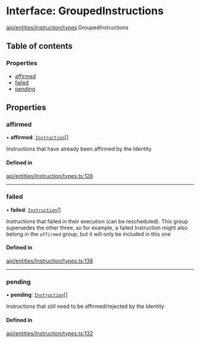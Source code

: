 # Interface: GroupedInstructions

[api/entities/Instruction/types](../wiki/api.entities.Instruction.types).GroupedInstructions

## Table of contents

### Properties

- [affirmed](../wiki/api.entities.Instruction.types.GroupedInstructions#affirmed)
- [failed](../wiki/api.entities.Instruction.types.GroupedInstructions#failed)
- [pending](../wiki/api.entities.Instruction.types.GroupedInstructions#pending)

## Properties

### affirmed

• **affirmed**: [`Instruction`](../wiki/api.entities.Instruction.Instruction)[]

Instructions that have already been affirmed by the Identity

#### Defined in

[api/entities/Instruction/types.ts:128](https://github.com/PolymeshAssociation/polymesh-sdk/blob/8a9e72221/src/api/entities/Instruction/types.ts#L128)

___

### failed

• **failed**: [`Instruction`](../wiki/api.entities.Instruction.Instruction)[]

Instructions that failed in their execution (can be rescheduled).
  This group supersedes the other three, so for example, a failed Instruction
  might also belong in the `affirmed` group, but it will only be included in this one

#### Defined in

[api/entities/Instruction/types.ts:138](https://github.com/PolymeshAssociation/polymesh-sdk/blob/8a9e72221/src/api/entities/Instruction/types.ts#L138)

___

### pending

• **pending**: [`Instruction`](../wiki/api.entities.Instruction.Instruction)[]

Instructions that still need to be affirmed/rejected by the Identity

#### Defined in

[api/entities/Instruction/types.ts:132](https://github.com/PolymeshAssociation/polymesh-sdk/blob/8a9e72221/src/api/entities/Instruction/types.ts#L132)
